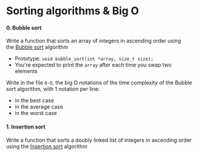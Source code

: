 # Sorting algorithms & Big O

#### 0\. Bubble sort

Write a function that sorts an array of integers in ascending order using the [Bubble sort](https://en.wikipedia.org/wiki/Selection_sort "Bubble sort") algorithm

-   Prototype: `void bubble_sort(int *array, size_t size);`
-   You're expected to print the `array` after each time you swap two elements

Write in the file `0-O`, the big O notations of the time complexity of the Bubble sort algorithm, with 1 notation per line:

-   in the best case
-   in the average case
-   in the worst case

#### 1\. Insertion sort

Write a function that sorts a doubly linked list of integers in ascending order using the [Insertion sort](https://en.wikipedia.org/wiki/Insertion_sort "Insertion sort") algorithm
